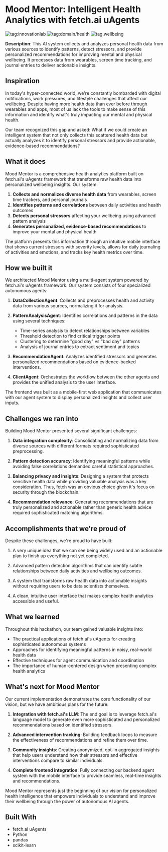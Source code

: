 # Mood Mentor: Intelligent Health Analytics with fetch.ai uAgents

![tag:innovationlab](https://img.shields.io/badge/innovationlab-3D8BD3)
![tag:domain/health](https://img.shields.io/badge/domain-health-2FC14E)
![tag:wellbeing](https://img.shields.io/badge/wellbeing-FF6B6B)

**Description**: This AI system collects and analyzes personal health data from various sources to identify patterns, detect stressors, and provide personalized recommendations for improving mental and physical wellbeing. It processes data from wearables, screen time tracking, and journal entries to deliver actionable insights.

## Inspiration
In today's hyper-connected world, we're constantly bombarded with digital notifications, work pressures, and lifestyle challenges that affect our wellbeing. Despite having more health data than ever before through wearables and apps, most of us lack the tools to make sense of this information and identify what's truly impacting our mental and physical health.

Our team recognized this gap and asked: What if we could create an intelligent system that not only collects this scattered health data but actually analyzes it to identify personal stressors and provide actionable, evidence-based recommendations?

## What it does
Mood Mentor is a comprehensive health analytics platform built on fetch.ai's uAgents framework that transforms raw health data into personalized wellbeing insights. Our system:

1. **Collects and normalizes diverse health data** from wearables, screen time trackers, and personal journals
2. **Identifies patterns and correlations** between daily activities and health outcomes
3. **Detects personal stressors** affecting your wellbeing using advanced pattern analysis
4. **Generates personalized, evidence-based recommendations** to improve your mental and physical health

The platform presents this information through an intuitive mobile interface that shows current stressors with severity levels, allows for daily journaling of activities and emotions, and tracks key health metrics over time.

## How we built it
We architected Mood Mentor using a multi-agent system powered by fetch.ai's uAgents framework. Our system consists of four specialized autonomous agents:

1. **DataCollectionAgent**: Collects and preprocesses health and activity data from various sources, normalizing it for analysis.

2. **PatternAnalysisAgent**: Identifies correlations and patterns in the data using several techniques:
   - Time-series analysis to detect relationships between variables
   - Threshold detection to find critical trigger points
   - Clustering to determine "good day" vs "bad day" patterns
   - Analysis of journal entries to extract sentiment and topics

3. **RecommendationAgent**: Analyzes identified stressors and generates personalized recommendations based on evidence-backed interventions.

4. **ClientAgent**: Orchestrates the workflow between the other agents and provides the unified analysis to the user interface.

The frontend was built as a mobile-first web application that communicates with our agent system to display personalized insights and collect user inputs.

## Challenges we ran into
Building Mood Mentor presented several significant challenges:

1. **Data integration complexity**: Consolidating and normalizing data from diverse sources with different formats required sophisticated preprocessing.

2. **Pattern detection accuracy**: Identifying meaningful patterns while avoiding false correlations demanded careful statistical approaches.

3. **Balancing privacy and insights**: Designing a system that protects sensitive health data while providing valuable analysis was a key consideration. Thus, fetch was an obvious choice given it's focus on security through the blockchain.

5. **Recommendation relevance**: Generating recommendations that are truly personalized and actionable rather than generic health advice required sophisticated matching algorithms.

## Accomplishments that we're proud of
Despite these challenges, we're proud to have built:

1. A very unique idea that we can see being widely used and an actionable plan to finish up everything not yet completed.

2. Advanced pattern detection algorithms that can identify subtle relationships between daily activities and wellbeing outcomes.

3. A system that transforms raw health data into actionable insights without requiring users to be data scientists themselves.

4. A clean, intuitive user interface that makes complex health analytics accessible and useful.

## What we learned
Throughout this hackathon, our team gained valuable insights into:

- The practical applications of fetch.ai's uAgents for creating sophisticated autonomous systems
- Approaches for identifying meaningful patterns in noisy, real-world health data
- Effective techniques for agent communication and coordination
- The importance of human-centered design when presenting complex health analytics

## What's next for Mood Mentor
Our current implementation demonstrates the core functionality of our vision, but we have ambitious plans for the future:

1. **Integration with fetch.ai's LLM**: The end goal is to leverage fetch.ai's language model to generate even more sophisticated and personalized recommendations based on identified stressors.

2. **Advanced intervention tracking**: Building feedback loops to measure the effectiveness of recommendations and refine them over time.

3. **Community insights**: Creating anonymized, opt-in aggregated insights that help users understand how their stressors and effective interventions compare to similar individuals.

4. **Complete frontend integration**: Fully connecting our backend agent system with the mobile interface to provide seamless, real-time insights and recommendations.

Mood Mentor represents just the beginning of our vision for personalized health intelligence that empowers individuals to understand and improve their wellbeing through the power of autonomous AI agents.

## Built With
- fetch.ai uAgents
- Python
- pandas
- scikit-learn